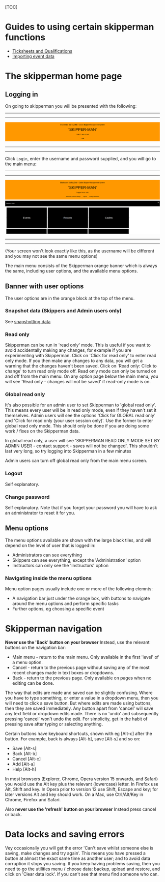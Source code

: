 

[TOC]

# Guides to using certain skipperman functions
- [Ticksheets and Qualifications](ticksheets_and_qualifications_guide.md)
- [Importing event data](import_registration_data_help.md)

# The skipperman home page

## Logging in

On going to skipperman you will be presented with the following:

***
***
![mainmenu.png](/static/mainmenu.png)
***
***

Click `Login`, enter the username and password supplied, and you will go to the main menu:

***
***
![loggedin.png](/static/loggedin.png)
***
***

(Your screen won't look exactly like this, as the username will be different and you may not see the same menu options)

The main menu consists of the Skipperman orange banner which is always the same, including user options, and the available menu options.

## Banner with user options

The user options are in the orange block at the top of the menu.

### Snapshot data (Skippers and Admin users only)

See [snapshotting data](data_backup_help.md)

### Read only

Skipperman can be run in 'read only' mode. This is useful if you want to avoid accidentally making any changes, for example if you are experimenting with Skipperman. Click on 'Click for read only' to enter read only mode. If you then make any changes to any data, you will get a warning that the changes haven't been saved. Click on 'Read only: Click to change' to turn read only mode off. Read only mode can only be turned on and off from the main menu. On any option page below the main menu, you will see 'Read only - changes will not be saved' if read-only mode is on.

### Global read only

It's also possible for an admin user to set Skipperman to 'global read only'. This means every user will be in read only mode, even if they haven't set it themselves. Admin users will see the options 'Click for GLOBAL read only' and 'Click for read only (your user session only)'. Use the former to enter global read only mode. This should only be done if you are doing some work / fixes on the Skipperman data.

In global read only, a user will see 'SKIPPERMAN READ ONLY MODE SET BY ADMIN USER - contact support - saves will not be changed'. This shouldn't last very long, so try logging into Skipperman in a few minutes

Admin users can turn off global read only from the main menu screen.

### Logout

Self explanatory.

### Change password

Self explanatory. Note that if you forget your password you will have to ask an administrator to reset it for you.

## Menu options

The menu options available are shown with the large black tiles, and will depend on the level of user that is logged in:

- Administrators can see everything
- Skippers can see everything, except the 'Administration' option
- Instructors can only see the 'Instructors' option

### Navigating inside the menu options

Menu option pages usually include one or more of the following elemnts:

- A navigation bar just under the orange box, with buttons to navigate around the menu options and perform specific tasks
- Further options, eg choosing a specific event


# Skipperman navigation

**Never use the 'Back' button on your browser** Instead, use the relevant buttons on the navigation bar:

- Main menu - return to the main menu. Only available in the first 'level' of a menu option.
- Cancel - return to the previous page without saving any of the most recent changes made in text boxes or dropdowns.
- Back - return to the previous page. Only available on pages when no editing can be done.

The way that edits are made and saved can be slightly confusing. Where you have to type something, or enter a value in a dropdown menu, then you will need to click a save button. But where edits are made using buttons, then they are saved immediately. Any button apart from 'cancel' will save any text field or dropdown edits made. There is no 'undo' and subsequently pressing 'cancel' won't undo the edit.
For simplicity, get in the habit of pressing save after typing or selecting anything.

Certain buttons have keyboard shortcuts, shown with eg [Alt-c] after the button. For example, back is always [Alt-b], save [Alt-s] and so on:

- Save [Alt-s]
- Back [Alt-b]
- Cancel [Alt-c]
- Add [Alt-a]
- Help [Alt-h]


In most browsers (Explorer, Chrome, Opera version 15 onwards, and Safari) you would use the Alt key plus the relevant (lowercase) letter. In Firefox use Alt, Shift and key. In Opera prior to version 12 use Shift, Escape and key; for later versions Alt and key should work. On a Mac, use Ctrl/Alt/Key in Chrome, Firefox and Safari. 

Also **never use the 'refresh' button on your browser** Instead press cancel or back.

# Data locks and saving errors

Vey occasionally you will get the error 'Can't save whilst someone else is saving, make changes and try again'. This means you have pressed a button at almost the exact same time as another user; and to avoid data corruption it stops you saving. If you keep having problems saving, then you need to go the utilities menu / choose data: backup, upload and restore, and click on 'Clear data lock'. If you can't see that menu find someone who can.